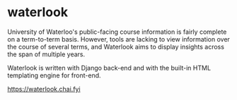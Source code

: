 # waterlook

University of Waterloo's public-facing course information is fairly complete on a term-to-term basis. However, tools are lacking to view information over the course of several terms, and Waterlook aims to display insights across the span of multiple years.

Waterlook is written with Django back-end and with the built-in HTML templating engine for front-end.

https://waterlook.chai.fyi
